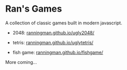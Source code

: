 # Ran's Games

A collection of classic games built in modern javascript.

* 2048: [ranningman.github.io/ugly2048/](https://ranningman.github.io/Ugly2048/)

* tetris: [ranningman.github.io/uglytetris/](https://ranningman.github.io/UglyTetris/)

* fish game: [ranningman.github.io/fishgame/](https://ranningman.github.io/FishGame/)

More coming...
